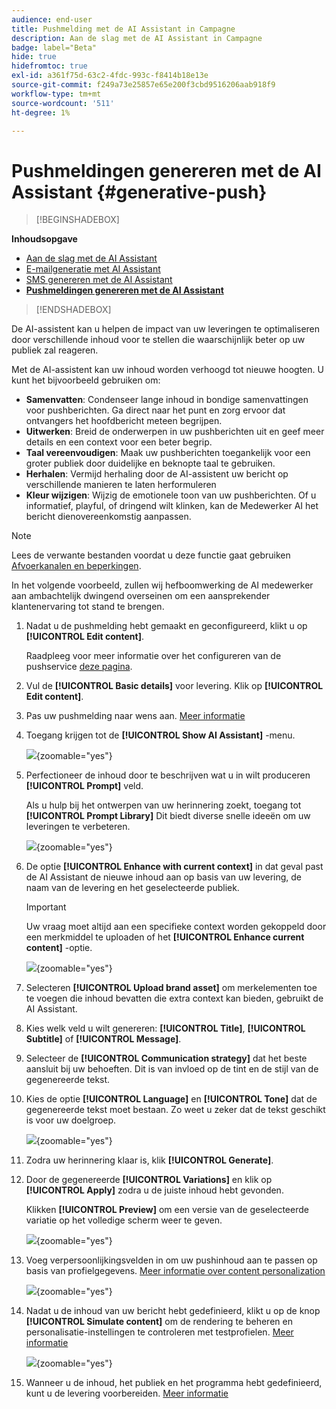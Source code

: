```yaml
---
audience: end-user
title: Pushmelding met de AI Assistant in Campagne
description: Aan de slag met de AI Assistant in Campagne
badge: label="Beta"
hide: true
hidefromtoc: true
exl-id: a361f75d-63c2-4fdc-993c-f8414b18e13e
source-git-commit: f249a73e25857e65e200f3cbd9516206aab918f9
workflow-type: tm+mt
source-wordcount: '511'
ht-degree: 1%

---
```


# Pushmeldingen genereren met de AI Assistant {#generative-push}

>[!BEGINSHADEBOX]

**Inhoudsopgave**

* [Aan de slag met de AI Assistant](generative-gs.md)
* [E-mailgeneratie met AI Assistant](generative-content.md)
* [SMS genereren met de AI Assistant](generative-sms.md)
* **[Pushmeldingen genereren met de AI Assistant](generative-push.md)**

>[!ENDSHADEBOX]


De AI-assistent kan u helpen de impact van uw leveringen te optimaliseren door verschillende inhoud voor te stellen die waarschijnlijk beter op uw publiek zal reageren.

Met de AI-assistent kan uw inhoud worden verhoogd tot nieuwe hoogten. U kunt het bijvoorbeeld gebruiken om:

* **Samenvatten**: Condenseer lange inhoud in bondige samenvattingen voor pushberichten. Ga direct naar het punt en zorg ervoor dat ontvangers het hoofdbericht meteen begrijpen.
* **Uitwerken**: Breid de onderwerpen in uw pushberichten uit en geef meer details en een context voor een beter begrip.
* **Taal vereenvoudigen**: Maak uw pushberichten toegankelijk voor een groter publiek door duidelijke en beknopte taal te gebruiken.
* **Herhalen**: Vermijd herhaling door de AI-assistent uw bericht op verschillende manieren te laten herformuleren
* **Kleur wijzigen**: Wijzig de emotionele toon van uw pushberichten. Of u informatief, playful, of dringend wilt klinken, kan de Medewerker AI het bericht dienovereenkomstig aanpassen.

>[!NOTE]
>
>Lees de verwante bestanden voordat u deze functie gaat gebruiken [Afvoerkanalen en beperkingen](generative-gs.md#guardrails-and-limitations).

In het volgende voorbeeld, zullen wij hefboomwerking de AI medewerker aan ambachtelijk dwingend overseinen om een aansprekender klantenervaring tot stand te brengen.

1. Nadat u de pushmelding hebt gemaakt en geconfigureerd, klikt u op **[!UICONTROL Edit content]**.

   Raadpleeg voor meer informatie over het configureren van de pushservice [deze pagina](../push/create-push.md).

1. Vul de **[!UICONTROL Basic details]** voor levering. Klik op **[!UICONTROL Edit content]**.

1. Pas uw pushmelding naar wens aan. [Meer informatie](../push/content-push.md)

1. Toegang krijgen tot de **[!UICONTROL Show AI Assistant]** -menu.

   ![](assets/push-genai-1.png){zoomable=&quot;yes&quot;}

1. Perfectioneer de inhoud door te beschrijven wat u in wilt produceren **[!UICONTROL Prompt]** veld.

   Als u hulp bij het ontwerpen van uw herinnering zoekt, toegang tot **[!UICONTROL Prompt Library]** Dit biedt diverse snelle ideeën om uw leveringen te verbeteren.

   ![](assets/push-genai-2.png){zoomable=&quot;yes&quot;}

1. De optie **[!UICONTROL Enhance with current context]** in dat geval past de AI Assistant de nieuwe inhoud aan op basis van uw levering, de naam van de levering en het geselecteerde publiek.

   >[!IMPORTANT]
   >
   > Uw vraag moet altijd aan een specifieke context worden gekoppeld door een merkmiddel te uploaden of het **[!UICONTROL Enhance current content]** -optie.

   ![](assets/push-genai-3.png){zoomable=&quot;yes&quot;}

1. Selecteren **[!UICONTROL Upload brand asset]** om merkelementen toe te voegen die inhoud bevatten die extra context kan bieden, gebruikt de AI Assistant.

1. Kies welk veld u wilt genereren: **[!UICONTROL Title]**, **[!UICONTROL Subtitle]** of **[!UICONTROL Message]**.

1. Selecteer de **[!UICONTROL Communication strategy]** dat het beste aansluit bij uw behoeften. Dit is van invloed op de tint en de stijl van de gegenereerde tekst.

1. Kies de optie **[!UICONTROL Language]** en **[!UICONTROL Tone]** dat de gegenereerde tekst moet bestaan. Zo weet u zeker dat de tekst geschikt is voor uw doelgroep.

   ![](assets/push-genai-4.png){zoomable=&quot;yes&quot;}

1. Zodra uw herinnering klaar is, klik **[!UICONTROL Generate]**.

1. Door de gegenereerde **[!UICONTROL Variations]** en klik op **[!UICONTROL Apply]** zodra u de juiste inhoud hebt gevonden.

   Klikken **[!UICONTROL Preview]** om een versie van de geselecteerde variatie op het volledige scherm weer te geven.

   ![](assets/push-genai-5.png){zoomable=&quot;yes&quot;}

1. Voeg verpersoonlijkingsvelden in om uw pushinhoud aan te passen op basis van profielgegevens. [Meer informatie over content personalization](../personalization/personalize.md)

   ![](assets/push-genai-6.png){zoomable=&quot;yes&quot;}

1. Nadat u de inhoud van uw bericht hebt gedefinieerd, klikt u op de knop **[!UICONTROL Simulate content]** om de rendering te beheren en personalisatie-instellingen te controleren met testprofielen. [Meer informatie](../preview-test/preview-content.md)

   ![](assets/push-genai-7.png){zoomable=&quot;yes&quot;}

1. Wanneer u de inhoud, het publiek en het programma hebt gedefinieerd, kunt u de levering voorbereiden. [Meer informatie](../monitor/prepare-send.md)

